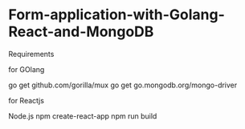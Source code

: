 # Form-application-with-Golang-React-and-MongoDB

Requirements

for GOlang

go get github.com/gorilla/mux
go get go.mongodb.org/mongo-driver


for Reactjs

Node.js
npm create-react-app <yourAppName>
npm run build


